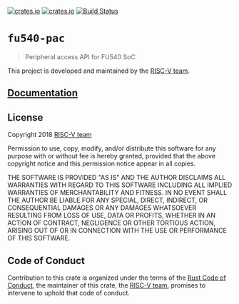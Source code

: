 [![crates.io](https://img.shields.io/crates/d/fu540-pac.svg)](https://crates.io/crates/fu540-pac)
[![crates.io](https://img.shields.io/crates/v/fu540-pac.svg)](https://crates.io/crates/fu540-pac)
[![Build Status](https://travis-ci.org/riscv-rust/fu540-pac.svg?branch=master)](https://travis-ci.org/riscv-rust/fu540-pac)

# `fu540-pac`

> Peripheral access API for FU540 SoC

This project is developed and maintained by the [RISC-V team][team].

## [Documentation](https://docs.rs/crate/fu540-pac)

## License

Copyright 2018 [RISC-V team][team]

Permission to use, copy, modify, and/or distribute this software for any purpose
with or without fee is hereby granted, provided that the above copyright notice
and this permission notice appear in all copies.

THE SOFTWARE IS PROVIDED "AS IS" AND THE AUTHOR DISCLAIMS ALL WARRANTIES WITH
REGARD TO THIS SOFTWARE INCLUDING ALL IMPLIED WARRANTIES OF MERCHANTABILITY AND
FITNESS. IN NO EVENT SHALL THE AUTHOR BE LIABLE FOR ANY SPECIAL, DIRECT,
INDIRECT, OR CONSEQUENTIAL DAMAGES OR ANY DAMAGES WHATSOEVER RESULTING FROM LOSS
OF USE, DATA OR PROFITS, WHETHER IN AN ACTION OF CONTRACT, NEGLIGENCE OR OTHER
TORTIOUS ACTION, ARISING OUT OF OR IN CONNECTION WITH THE USE OR PERFORMANCE OF
THIS SOFTWARE.

## Code of Conduct

Contribution to this crate is organized under the terms of the [Rust Code of
Conduct][CoC], the maintainer of this crate, the [RISC-V team][team], promises
to intervene to uphold that code of conduct.

[CoC]: CODE_OF_CONDUCT.md
[team]: https://github.com/rust-embedded/wg#the-risc-v-team

